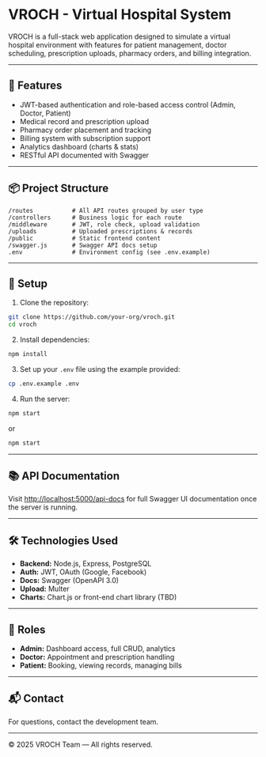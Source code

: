 # VROCH - Virtual Hospital System

VROCH is a full-stack web application designed to simulate a virtual hospital environment with features for patient management, doctor scheduling, prescription uploads, pharmacy orders, and billing integration.

---

## 🚀 Features
- JWT-based authentication and role-based access control (Admin, Doctor, Patient)
- Medical record and prescription upload
- Pharmacy order placement and tracking
- Billing system with subscription support
- Analytics dashboard (charts & stats)
- RESTful API documented with Swagger

---

## 📦 Project Structure

```
/routes           # All API routes grouped by user type
/controllers      # Business logic for each route
/middleware       # JWT, role check, upload validation
/uploads          # Uploaded prescriptions & records
/public           # Static frontend content
/swagger.js       # Swagger API docs setup
.env              # Environment config (see .env.example)
```

---

## 🔧 Setup

1. Clone the repository:
```bash
git clone https://github.com/your-org/vroch.git
cd vroch
```

2. Install dependencies:
```bash
npm install
```

3. Set up your `.env` file using the example provided:
```bash
cp .env.example .env
```

4. Run the server:
```bash
npm start
```
or
```bash
npm start
```

---

## 📚 API Documentation

Visit [http://localhost:5000/api-docs](http://localhost:5000/api-docs) for full Swagger UI documentation once the server is running.

---

## 🛠 Technologies Used

- **Backend:** Node.js, Express, PostgreSQL
- **Auth:** JWT, OAuth (Google, Facebook)
- **Docs:** Swagger (OpenAPI 3.0)
- **Upload:** Multer
- **Charts:** Chart.js or front-end chart library (TBD)

---

## 👥 Roles

- **Admin:** Dashboard access, full CRUD, analytics
- **Doctor:** Appointment and prescription handling
- **Patient:** Booking, viewing records, managing bills

---

## 📬 Contact

For questions, contact the development team.

---

© 2025 VROCH Team — All rights reserved.
